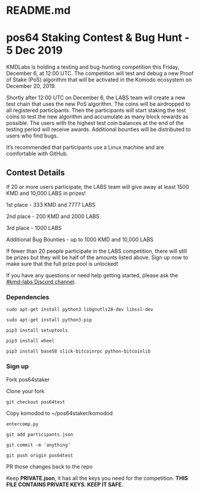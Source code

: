 # README.md
# pos64 Staking Contest & Bug Hunt - 5 Dec 2019

KMDLabs is holding a testing and bug-hunting competition this Friday, December 6, at 12:00 UTC. The competition will test and debug a new Proof of Stake (PoS) algorithm that will be activated in the Komodo ecosystem on December 20, 2019. 

Shortly after 12:00 UTC on December 6, the LABS team will create a new test chain that uses the new PoS algorithm. The coins will be airdropped to all registered participants. Then the participants will start staking the test coins to test the new algorithm and accumulate as many block rewards as possible. The users with the highest test coin balances at the end of the testing period will receive awards. Additional bounties will be distributed to users who find bugs.

It’s recommended that participants use a Linux machine and are comfortable with GitHub.

## Contest Details

If 20 or more users participate, the LABS team will give away at least 1500 KMD and 10,000 LABS in prizes! 

1st place - 333 KMD and 7777 LABS

2nd place - 200 KMD and 2000 LABS

3rd place - 1000 LABS

Additional Bug Bounties - up to 1000 KMD and 10,000 LABS

If fewer than 20 people participate in the LABS competition, there will still be prizes but they will be half of the amounts listed above. Sign up now to make sure that the full prize pool is unlocked!

If you have any questions or need help getting started, please ask the [#kmd-labs Discord channel](https://discord.gg/593akQW).

### Dependencies

```sudo apt-get install python3 libgnutls28-dev libssl-dev```

```sudo apt-get install python3-pip```

```pip3 install setuptools```

```pip3 install wheel```

```pip3 install base58 slick-bitcoinrpc python-bitcoinlib```

### Sign up

Fork pos64staker

Clone your fork

```git checkout pos64test```

Copy komodod to ~/pos64staker/komodod

```entercomp.py```

```git add participants.json```

```git commit -m 'anything'```

```git push origin pos64test```

PR those changes back to the repo

Keep **PRIVATE.json**, it has all the keys you need for the competition. **THIS FILE CONTAINS PRIVATE KEYS. KEEP IT SAFE.**
